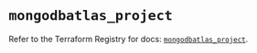 # `mongodbatlas_project`

Refer to the Terraform Registry for docs: [`mongodbatlas_project`](https://registry.terraform.io/providers/mongodb/mongodbatlas/1.34.0/docs/resources/project).
